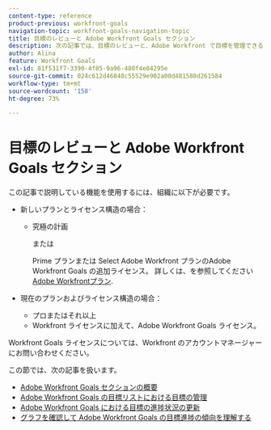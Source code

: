 ```yaml
---
content-type: reference
product-previous: workfront-goals
navigation-topic: workfront-goals-navigation-topic
title: 目標のレビューと Adobe Workfront Goals セクション
description: 次の記事では、目標のレビューと、Adobe Workfront で目標を管理できるセクションについて説明します。
author: Alina
feature: Workfront Goals
exl-id: 81f531f7-3390-4f85-9a96-480f4e84295e
source-git-commit: 024c612d46848c55529e902a00d481588d261584
workflow-type: tm+mt
source-wordcount: '158'
ht-degree: 73%

---
```


# 目標のレビューと Adobe Workfront Goals セクション

この記事で説明している機能を使用するには、組織に以下が必要です。

* 新しいプランとライセンス構造の場合：

   * 究極の計画

     または

     Prime プランまたは Select Adobe Workfront プランのAdobe Workfront Goals の追加ライセンス。 詳しくは、を参照してください [Adobe Workfrontプラン](https://www.workfront.com/plans).

* 現在のプランおよびライセンス構造の場合：

   * プロまたはそれ以上
   * Workfront ライセンスに加えて、Adobe Workfront Goals ライセンス。

Workfront Goals ライセンスについては、Workfront のアカウントマネージャーにお問い合わせください。

この節では、次の記事を扱います。

* [Adobe Workfront Goals セクションの概要](../../workfront-goals/goal-review-and-workfront-goals-sections/overview-of-wf-goals-sections.md)
* [Adobe Workfront Goals の目標リストにおける目標の管理](../../workfront-goals/goal-review-and-workfront-goals-sections/manage-goals-in-goal-list.md)
* [Adobe Workfront Goals における目標の進捗状況の更新](../../workfront-goals/goal-review-and-workfront-goals-sections/check-in-goals.md)
* [グラフを確認して Adobe Workfront Goals の目標進捗の傾向を理解する](../../workfront-goals/goal-review-and-workfront-goals-sections/review-goal-graphs.md)
